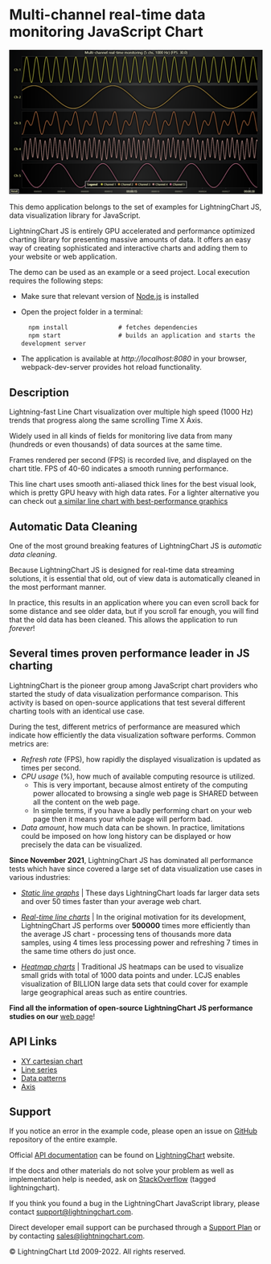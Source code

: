 # Multi-channel real-time data monitoring JavaScript Chart

![Multi-channel real-time data monitoring JavaScript Chart](multiChannelLineProgressiveOwnAxes-darkGold.png)

This demo application belongs to the set of examples for LightningChart JS, data visualization library for JavaScript.

LightningChart JS is entirely GPU accelerated and performance optimized charting library for presenting massive amounts of data. It offers an easy way of creating sophisticated and interactive charts and adding them to your website or web application.

The demo can be used as an example or a seed project. Local execution requires the following steps:

-   Make sure that relevant version of [Node.js](https://nodejs.org/en/download/) is installed
-   Open the project folder in a terminal:

          npm install              # fetches dependencies
          npm start                # builds an application and starts the development server

-   The application is available at _http://localhost:8080_ in your browser, webpack-dev-server provides hot reload functionality.


## Description

Lightning-fast Line Chart visualization over multiple high speed (1000 Hz) trends that progress along the same scrolling Time X Axis.

Widely used in all kinds of fields for monitoring live data from many (hundreds or even thousands) of data sources at the same time.

Frames rendered per second (FPS) is recorded live, and displayed on the chart title. FPS of 40-60 indicates a smooth running performance.

This line chart uses smooth anti-aliased thick lines for the best visual look, which is pretty GPU heavy with high data rates.
For a lighter alternative you can check out [a similar line chart with best-performance graphics](https://lightningchart.com/lightningchart-js-interactive-examples/examples/lcjs-example-0010-multiChannelLineProgressive.html)

## Automatic Data Cleaning

One of the most ground breaking features of LightningChart JS is _automatic data cleaning_.

Because LightningChart JS is designed for real-time data streaming solutions, it is essential that old, out of view data is automatically cleaned in the most performant manner.

In practice, this results in an application where you can even scroll back for some distance and see older data, but if you scroll far enough, you will find that the old data has been cleaned. This allows the application to run _forever_!

## Several times proven performance leader in JS charting

LightningChart is the pioneer group among JavaScript chart providers who started the study of data visualization performance comparison.
This activity is based on open-source applications that test several different charting tools with an identical use case.

During the test, different metrics of performance are measured which indicate how efficiently the data visualization software performs. Common metrics are:

-   _Refresh rate_ (FPS), how rapidly the displayed visualization is updated as times per second.
-   _CPU usage_ (%), how much of available computing resource is utilized.
    -   This is very important, because almost entirety of the computing power allocated to browsing a single web page is SHARED between all the content on the web page.
    -   In simple terms, if you have a badly performing chart on your web page then it means your whole page will perform bad.
-   _Data amount_, how much data can be shown. In practice, limitations could be imposed on how long history can be displayed or how precisely the data can be visualized.

**Since November 2021**, LightningChart JS has dominated all performance tests which have since covered a large set of data visualization use cases in various industries:

-   [_Static line graphs_](https://lightningchart.com/lightningchart-js-interactive-examples/examples/lcjs-example-0017-largeLineChartXY.html) | These days LightningChart loads far larger data sets and over 50 times faster than your average web chart.

-   [_Real-time line charts_](https://lightningchart.com/lightningchart-js-interactive-examples/examples/lcjs-example-0010-multiChannelLineProgressive.html) | In the original motivation for its development, LightningChart JS performs over **500000** times more efficiently than the average JS chart - processing tens of thousands more data samples, using 4 times less processing power and refreshing 7 times in the same time others do just once.

-   [_Heatmap charts_](https:/lightningchart.com/lightningchart-js-interactive-examples/examples/lcjs-example-0803-scrollingHeatmap.html) | Traditional JS heatmaps can be used to visualize small grids with total of 1000 data points and under. LCJS enables visualization of BILLION large data sets that could cover for example large geographical areas such as entire countries.

**Find all the information of open-source LightningChart JS performance studies on our** [web page](https://lightningchart.com/high-performance-javascript-charts/)!


## API Links

* [XY cartesian chart]
* [Line series]
* [Data patterns]
* [Axis]


## Support

If you notice an error in the example code, please open an issue on [GitHub][0] repository of the entire example.

Official [API documentation][1] can be found on [LightningChart][2] website.

If the docs and other materials do not solve your problem as well as implementation help is needed, ask on [StackOverflow][3] (tagged lightningchart).

If you think you found a bug in the LightningChart JavaScript library, please contact support@lightningchart.com.

Direct developer email support can be purchased through a [Support Plan][4] or by contacting sales@lightningchart.com.

[0]: https://github.com/Arction/
[1]: https://lightningchart.com/lightningchart-js-api-documentation/
[2]: https://lightningchart.com
[3]: https://stackoverflow.com/questions/tagged/lightningchart
[4]: https://lightningchart.com/support-services/

© LightningChart Ltd 2009-2022. All rights reserved.


[XY cartesian chart]: https://lightningchart.com/lightningchart-js-api-documentation/v4.0.0/classes/ChartXY.html
[Line series]: https://lightningchart.com/lightningchart-js-api-documentation/v4.0.0/classes/LineSeries.html
[Data patterns]: https://lightningchart.com/lightningchart-js-api-documentation/v4.0.0/interfaces/DataPattern.html
[Axis]: https://lightningchart.com/lightningchart-js-api-documentation/v4.0.0/classes/Axis.html

